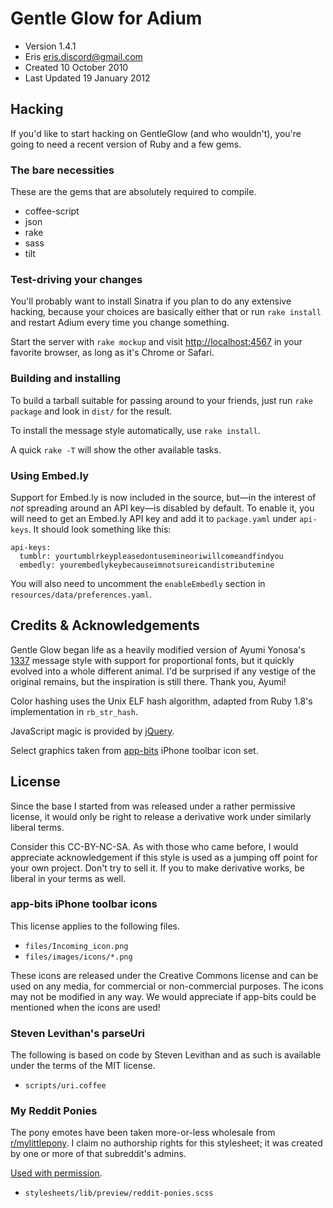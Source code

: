 # Gentle Glow for Adium

* Version 1.4.1
* Eris <eris.discord@gmail.com>
* Created 10 October 2010
* Last Updated 19 January 2012

## Hacking

If you'd like to start hacking on GentleGlow (and who wouldn't), you're going to need a recent version of Ruby and a few gems.

### The bare necessities

These are the gems that are absolutely required to compile.

* coffee-script
* json
* rake
* sass
* tilt

### Test-driving your changes

You'll probably want to install Sinatra if you plan to do any extensive hacking, because your choices are basically either that or run `rake install` and restart Adium every time you change something.

Start the server with `rake mockup` and visit <http://localhost:4567> in your favorite browser, as long as it's Chrome or Safari.

### Building and installing

To build a tarball suitable for passing around to your friends, just run `rake package` and look in `dist/` for the result.

To install the message style automatically, use `rake install`.

A quick `rake -T` will show the other available tasks.

### Using Embed.ly

Support for Embed.ly is now included in the source, but—in the interest of
_not_ spreading around an API key—is disabled by default. To enable it, you
will need to get an Embed.ly API key and add it to `package.yaml` under
`api-keys`. It should look something like this:

    api-keys:
      tumblr: yourtumblrkeypleasedontusemineoriwillcomeandfindyou
      embedly: yourembedlykeybecauseimnotsureicandistributemine

You will also need to uncomment the `enableEmbedly` section in
`resources/data/preferences.yaml`.

## Credits & Acknowledgements

Gentle Glow began life as a heavily modified version of Ayumi Yonosa's
[1337][] message style with support for proportional fonts, but it quickly
evolved into a whole different animal. I'd be surprised if any vestige of the
original remains, but the inspiration is still there. Thank you, Ayumi!

Color hashing uses the Unix ELF hash algorithm, adapted from Ruby 1.8's
implementation in `rb_str_hash`.

JavaScript magic is provided by [jQuery][].

Select graphics taken from [app-bits][] iPhone toolbar icon set.

## License

Since the base I started from was released under a rather permissive license,
it would only be right to release a derivative work under similarly liberal
terms.

Consider this CC-BY-NC-SA. As with those who came before, I would appreciate
acknowledgement if this style is used as a jumping off point for your own
project. Don't try to sell it. If you to make derivative works, be liberal in
your terms as well.

### app-bits iPhone toolbar icons

This license applies to the following files.

* `files/Incoming_icon.png`
* `files/images/icons/*.png`

These icons are released under the Creative Commons license and can be used
on any media, for commercial or non-commercial purposes. The icons may not be
modified in any way. We would appreciate if app-bits could be mentioned when
the icons are used!

### Steven Levithan's parseUri

The following is based on code by Steven Levithan and as such is available
under the terms of the MIT license.

* `scripts/uri.coffee`

### My Reddit Ponies

The pony emotes have been taken more-or-less wholesale from
[r/mylittlepony][]. I claim no authorship rights for this stylesheet; it was
created by one or more of that subreddit's admins.

[Used with permission][ponythread].

* `stylesheets/lib/preview/reddit-ponies.scss`

[1337]: http://www.adiumxtras.com/index.php?a=xtras&xtra_id=4042
[app-bits]: http://app-bits.com/
[jQuery]: http://jquery.com
[ponythread]: http://www.reddit.com/r/mylittlepony/comments/km0gz/rmylittlepony_admins_under_what_terms_am_i/
[r/mylittlepony]: http://www.reddit.com/r/mylittlepony
